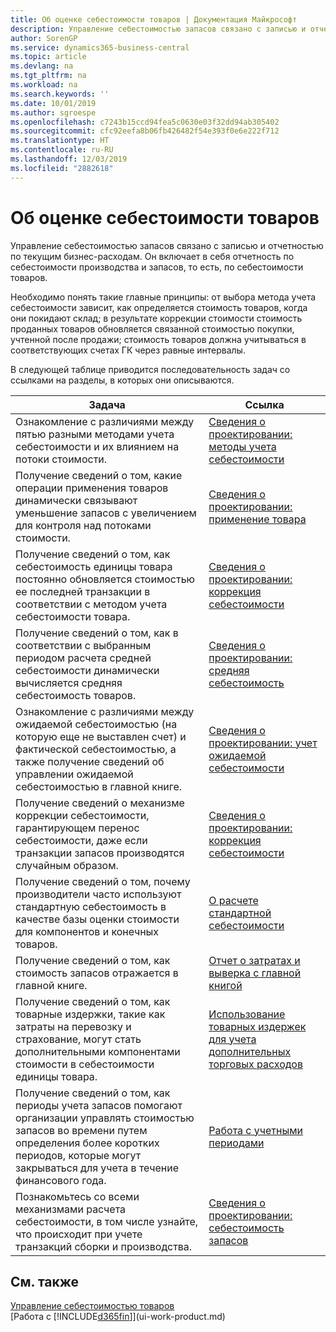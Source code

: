 ```yaml
---
title: Об оценке себестоимости товаров | Документация Майкрософт
description: Управление себестоимостью запасов связано с записью и отчетностью по текущим бизнес-расходам. Он включает в себя отчетность по себестоимости производства и запасов, то есть, по себестоимости товаров.
author: SorenGP
ms.service: dynamics365-business-central
ms.topic: article
ms.devlang: na
ms.tgt_pltfrm: na
ms.workload: na
ms.search.keywords: ''
ms.date: 10/01/2019
ms.author: sgroespe
ms.openlocfilehash: c7243b15ccd94fea5c0630e03f32dd94ab305402
ms.sourcegitcommit: cfc92eefa8b06fb426482f54e393f0e6e222f712
ms.translationtype: HT
ms.contentlocale: ru-RU
ms.lasthandoff: 12/03/2019
ms.locfileid: "2882618"
---
```

# <a name="about-inventory-costing"></a>Об оценке себестоимости товаров
Управление себестоимостью запасов связано с записью и отчетностью по текущим бизнес-расходам. Он включает в себя отчетность по себестоимости производства и запасов, то есть, по себестоимости товаров.  

 Необходимо понять такие главные принципы: от выбора метода учета себестоимости зависит, как определяется стоимость товаров, когда они покидают склад; в результате коррекции стоимости стоимость проданных товаров обновляется связанной стоимостью покупки, учтенной после продажи; стоимость товаров должна учитываться в соответствующих счетах ГК через равные интервалы.  

 В следующей таблице приводится последовательность задач со ссылками на разделы, в которых они описываются.   

|**Задача**|**Ссылка**|  
|------------|-------------|  
|Ознакомление с различиями между пятью разными методами учета себестоимости и их влиянием на потоки стоимости.|[Сведения о проектировании: методы учета себестоимости](design-details-costing-methods.md)|  
|Получение сведений о том, какие операции применения товаров динамически связывают уменьшение запасов с увеличением для контроля над потоками стоимости.|[Сведения о проектировании: применение товара](design-details-item-application.md)|  
|Получение сведений о том, как себестоимость единицы товара постоянно обновляется стоимостью ее последней транзакции в соответствии с методом учета себестоимости товара.|[Сведения о проектировании: коррекция себестоимости](design-details-cost-adjustment.md)|  
|Получение сведений о том, как в соответствии с выбранным периодом расчета средней себестоимости динамически вычисляется средняя себестоимость товаров.|[Сведения о проектировании: средняя себестоимость](design-details-average-cost.md)|  
|Ознакомление с различиями между ожидаемой себестоимостью (на которую еще не выставлен счет) и фактической себестоимостью, а также получение сведений об управлении ожидаемой себестоимостью в главной книге.|[Сведения о проектировании: учет ожидаемой себестоимости](design-details-expected-cost-posting.md)|  
|Получение сведений о механизме коррекции себестоимости, гарантирующем перенос себестоимости, даже если транзакции запасов производятся случайным образом.|[Сведения о проектировании: коррекция себестоимости](design-details-cost-adjustment.md)|  
|Получение сведений о том, почему производители часто используют стандартную себестоимость в качестве базы оценки стоимости для компонентов и конечных товаров.|[О расчете стандартной себестоимости](finance-about-calculating-standard-cost.md)|  
|Получение сведений о том, как стоимость запасов отражается в главной книге.|[Отчет о затратах и выверка с главной книгой](finance-report-costs-and-reconcile-with-the-general-ledger.md)|  
|Получение сведений о том, как товарные издержки, такие как затраты на перевозку и страхование, могут стать дополнительными компонентами стоимости в себестоимости единицы товара.|[Использование товарных издержек для учета дополнительных торговых расходов](payables-how-assign-item-charges.md)|  
|Получение сведений о том, как периоды учета запасов помогают организации управлять стоимостью запасов во времени путем определения более коротких периодов, которые могут закрываться для учета в течение финансового года.|[Работа с учетными периодами](finance-how-to-work-with-inventory-periods.md)|  
|Познакомьтесь со всеми механизмами расчета себестоимости, в том числе узнайте, что происходит при учете транзакций сборки и производства.|[Сведения о проектировании: себестоимость запасов](design-details-inventory-costing.md)|  

## <a name="see-also"></a>См. также
[Управление себестоимостью товаров](finance-manage-inventory-costs.md)    
[Работа с [!INCLUDE[d365fin](includes/d365fin_md.md)]](ui-work-product.md)
